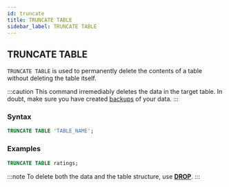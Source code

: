 ```yaml
---
id: truncate
title: TRUNCATE TABLE
sidebar_label: TRUNCATE TABLE
---
```


## TRUNCATE TABLE
`TRUNCATE TABLE` is used to permanently delete the contents of a table without deleting the table itself.

:::caution
This command irremediably deletes the data in the target table. In doubt, make sure you have created
[backups](backup.md) of your data.
:::

### Syntax
```sql
TRUNCATE TABLE 'TABLE_NAME';
```

### Examples
```sql
TRUNCATE TABLE ratings;
```

:::note
To delete both the data and the table structure, use **[DROP](sqlDROP.md)**.
:::